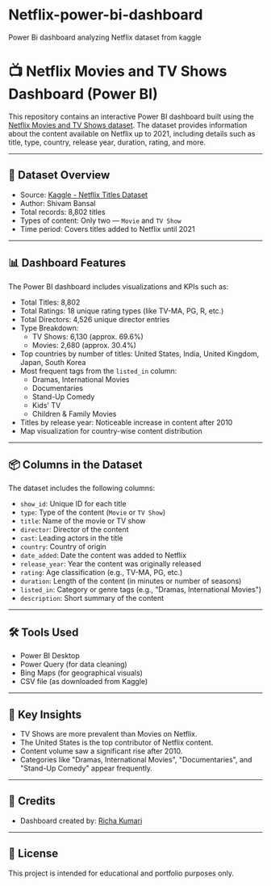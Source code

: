 # Netflix-power-bi-dashboard
Power Bi dashboard analyzing Netflix dataset from kaggle 

# 📺 Netflix Movies and TV Shows Dashboard (Power BI)

This repository contains an interactive Power BI dashboard built using the [Netflix Movies and TV Shows dataset](https://www.kaggle.com/datasets/shivamb/netflix-shows). The dataset provides information about the content available on Netflix up to 2021, including details such as title, type, country, release year, duration, rating, and more.

---

## 📁 Dataset Overview

- Source: [Kaggle - Netflix Titles Dataset](https://www.kaggle.com/datasets/shivamb/netflix-shows)
- Author: Shivam Bansal
- Total records: 8,802 titles
- Types of content: Only two — `Movie` and `TV Show`
- Time period: Covers titles added to Netflix until 2021

---

## 📊 Dashboard Features

The Power BI dashboard includes visualizations and KPIs such as:

- Total Titles: 8,802
- Total Ratings: 18 unique rating types (like TV-MA, PG, R, etc.)
- Total Directors: 4,526 unique director entries
- Type Breakdown:
  - TV Shows: 6,130 (approx. 69.6%)
  - Movies: 2,680 (approx. 30.4%)
- Top countries by number of titles: United States, India, United Kingdom, Japan, South Korea
- Most frequent tags from the `listed_in` column: 
  - Dramas, International Movies
  - Documentaries
  - Stand-Up Comedy
  - Kids' TV
  - Children & Family Movies
- Titles by release year: Noticeable increase in content after 2010
- Map visualization for country-wise content distribution

---

## 📦 Columns in the Dataset

The dataset includes the following columns:

- `show_id`: Unique ID for each title  
- `type`: Type of the content (`Movie` or `TV Show`)  
- `title`: Name of the movie or TV show  
- `director`: Director of the content 
- `cast`: Leading actors in the title   
- `country`: Country of origin   
- `date_added`: Date the content was added to Netflix  
- `release_year`: Year the content was originally released  
- `rating`: Age classification (e.g., TV-MA, PG, etc.)  
- `duration`: Length of the content (in minutes or number of seasons)  
- `listed_in`: Category or genre tags (e.g., "Dramas, International Movies")  
- `description`: Short summary of the content  

---

## 🛠 Tools Used

- Power BI Desktop
- Power Query (for data cleaning)
- Bing Maps (for geographical visuals)
- CSV file (as downloaded from Kaggle)

---

## 🧠 Key Insights

- TV Shows are more prevalent than Movies on Netflix.
- The United States is the top contributor of Netflix content.
- Content volume saw a significant rise after 2010.
- Categories like "Dramas, International Movies", "Documentaries", and "Stand-Up Comedy" appear frequently.

---

## 🙌 Credits

- Dashboard created by: [Richa Kumari](https://www.linkedin.com/in/richa-kumari-81548331a)

---

## 📄 License

This project is intended for educational and portfolio purposes only.


